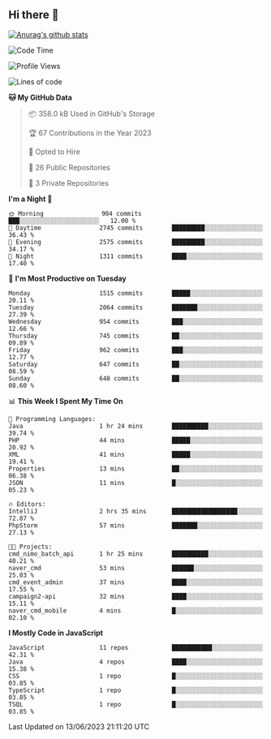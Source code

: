 ## Hi there 👋

[![Anurag's github stats](https://github-readme-stats.vercel.app/api?username=Songwonseok)](https://github.com/anuraghazra/github-readme-stats)



<!--START_SECTION:waka-->
![Code Time](http://img.shields.io/badge/Code%20Time-2%2C270%20hrs%2023%20mins-blue)

![Profile Views](http://img.shields.io/badge/Profile%20Views-0-blue)

![Lines of code](https://img.shields.io/badge/From%20Hello%20World%20I%27ve%20Written-35.0%20million%20lines%20of%20code-blue)

**🐱 My GitHub Data** 

> 📦 358.0 kB Used in GitHub's Storage 
 > 
> 🏆 67 Contributions in the Year 2023
 > 
> 💼 Opted to Hire
 > 
> 📜 26 Public Repositories 
 > 
> 🔑 3 Private Repositories 
 > 
**I'm a Night 🦉** 

```text
🌞 Morning                904 commits         ███░░░░░░░░░░░░░░░░░░░░░░   12.00 % 
🌆 Daytime                2745 commits        █████████░░░░░░░░░░░░░░░░   36.43 % 
🌃 Evening                2575 commits        █████████░░░░░░░░░░░░░░░░   34.17 % 
🌙 Night                  1311 commits        ████░░░░░░░░░░░░░░░░░░░░░   17.40 % 
```
📅 **I'm Most Productive on Tuesday** 

```text
Monday                   1515 commits        █████░░░░░░░░░░░░░░░░░░░░   20.11 % 
Tuesday                  2064 commits        ███████░░░░░░░░░░░░░░░░░░   27.39 % 
Wednesday                954 commits         ███░░░░░░░░░░░░░░░░░░░░░░   12.66 % 
Thursday                 745 commits         ██░░░░░░░░░░░░░░░░░░░░░░░   09.89 % 
Friday                   962 commits         ███░░░░░░░░░░░░░░░░░░░░░░   12.77 % 
Saturday                 647 commits         ██░░░░░░░░░░░░░░░░░░░░░░░   08.59 % 
Sunday                   648 commits         ██░░░░░░░░░░░░░░░░░░░░░░░   08.60 % 
```


📊 **This Week I Spent My Time On** 

```text
💬 Programming Languages: 
Java                     1 hr 24 mins        ██████████░░░░░░░░░░░░░░░   39.74 % 
PHP                      44 mins             █████░░░░░░░░░░░░░░░░░░░░   20.92 % 
XML                      41 mins             █████░░░░░░░░░░░░░░░░░░░░   19.41 % 
Properties               13 mins             ██░░░░░░░░░░░░░░░░░░░░░░░   06.38 % 
JSON                     11 mins             █░░░░░░░░░░░░░░░░░░░░░░░░   05.23 % 

🔥 Editors: 
IntelliJ                 2 hrs 35 mins       ██████████████████░░░░░░░   72.87 % 
PhpStorm                 57 mins             ███████░░░░░░░░░░░░░░░░░░   27.13 % 

🐱‍💻 Projects: 
cmd_nimo_batch_api       1 hr 25 mins        ██████████░░░░░░░░░░░░░░░   40.21 % 
naver_cmd                53 mins             ██████░░░░░░░░░░░░░░░░░░░   25.03 % 
cmd_event_admin          37 mins             ████░░░░░░░░░░░░░░░░░░░░░   17.55 % 
campaign2-api            32 mins             ████░░░░░░░░░░░░░░░░░░░░░   15.11 % 
naver_cmd_mobile         4 mins              █░░░░░░░░░░░░░░░░░░░░░░░░   02.10 % 
```

**I Mostly Code in JavaScript** 

```text
JavaScript               11 repos            ███████████░░░░░░░░░░░░░░   42.31 % 
Java                     4 repos             ████░░░░░░░░░░░░░░░░░░░░░   15.38 % 
CSS                      1 repo              █░░░░░░░░░░░░░░░░░░░░░░░░   03.85 % 
TypeScript               1 repo              █░░░░░░░░░░░░░░░░░░░░░░░░   03.85 % 
TSQL                     1 repo              █░░░░░░░░░░░░░░░░░░░░░░░░   03.85 % 
```




 Last Updated on 13/06/2023 21:11:20 UTC
<!--END_SECTION:waka-->
